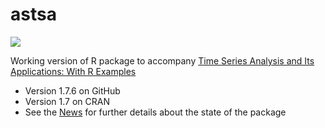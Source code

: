 # astsa
<a href="https://github.com/nickpoison"><img src="https://img.shields.io/badge/NickyPoison-approved-ff69b4.svg?style=flat"></a> 


Working version of R package to accompany [Time Series Analysis and Its Applications: With R Examples](http://www.stat.pitt.edu/stoffer/tsa4/)

* Version 1.7.6 on GitHub
* Version 1.7 on CRAN 
* See the [News](https://github.com/nickpoison/astsa/blob/master/NEWS.md) for further details about the state of the package

